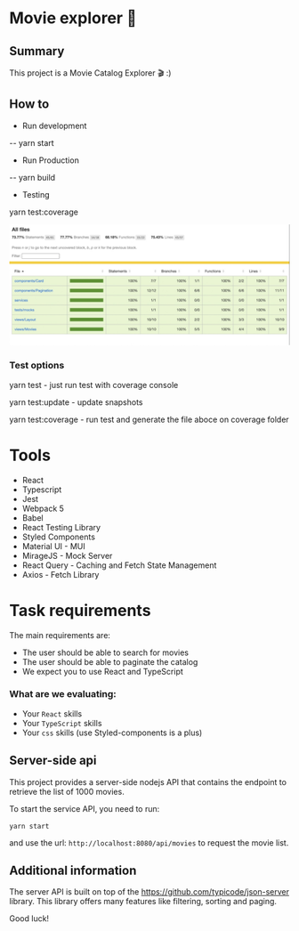 # Movie explorer 🎥

## Summary

This project is a Movie Catalog Explorer 🎬 :)



## How to

- Run development

-- yarn start 

- Run Production

-- yarn build 

- Testing

yarn test:coverage

![](./screenshots/testing.jpeg)

### Test options

yarn test - just run test with coverage console

yarn test:update - update snapshots

yarn test:coverage - run test and generate the file aboce on coverage folder

# Tools

- React
- Typescript
- Jest
- Webpack 5
- Babel
- React Testing Library
- Styled Components
- Material UI - MUI
- MirageJS - Mock Server
- React Query - Caching and Fetch State Management
- Axios - Fetch Library

# Task requirements

The main requirements are:

- The user should be able to search for movies
- The user should be able to paginate the catalog
- We expect you to use React and TypeScript

### What are we evaluating:

- Your `React` skills
- Your `TypeScript` skills
- Your `css` skills (use Styled-components is a plus)

## Server-side api

This project provides a server-side nodejs API that contains the endpoint to retrieve the list of 1000 movies. 

To start the service API, you need to run:

    yarn start

and use the url: `http://localhost:8080/api/movies` to request the movie list.

## Additional information

The server API is built on top of the https://github.com/typicode/json-server library. This library offers many features like filtering, sorting and paging.

Good luck!